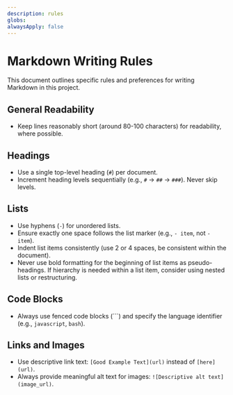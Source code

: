 ```yaml
---
description: rules
globs: 
alwaysApply: false
---
```


# Markdown Writing Rules

This document outlines specific rules and preferences for writing Markdown in this project.

## General Readability

- Keep lines reasonably short (around 80-100 characters) for readability, where possible.

## Headings

- Use a single top-level heading (`#`) per document.
- Increment heading levels sequentially (e.g., `#` -> `##` -> `###`). Never skip levels.

## Lists

- Use hyphens (`-`) for unordered lists.
- Ensure exactly one space follows the list marker (e.g., `- item`, not `-   item`).
- Indent list items consistently (use 2 or 4 spaces, be consistent within the document).
- Never use bold formatting for the beginning of list items as pseudo-headings. If hierarchy is needed within a list item, consider using nested lists or restructuring.

## Code Blocks

- Always use fenced code blocks (```) and specify the language identifier (e.g., `javascript`, `bash`).

## Links and Images

- Use descriptive link text: `[Good Example Text](url)` instead of `[here](url)`.
- Always provide meaningful alt text for images: `![Descriptive alt text](image_url)`.
